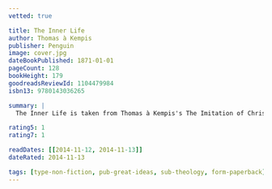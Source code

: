 ```yaml
---
vetted: true

title: The Inner Life
author: Thomas à Kempis
publisher: Penguin
image: cover.jpg
dateBookPublished: 1871-01-01
pageCount: 128
bookHeight: 179
goodreadsReviewId: 1104479984
isbn13: 9780143036265

summary: |
  The Inner Life is taken from Thomas à Kempis's The Imitation of Christ, a classic Christian devotional that has taught and inspired generations.

rating5: 1
rating7: 1

readDates: [[2014-11-12, 2014-11-13]]
dateRated: 2014-11-13

tags: [type-non-fiction, pub-great-ideas, sub-theology, form-paperback]
---
```


